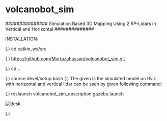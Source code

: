 # volcanobot_sim
###############   Simulation Based 3D Mapping Using 2 RP-Lidars in Vertical and Horizontal ##############

INSTALLATION:
 
(.) cd catkin_ws/src
 
(.) https://github.com/Murtazahussan/volcanobot_sim.git
 
(.) cd ..
 
(.) source devel/setup.bash 
(.) The given is the simulated model on Rviz with horizontal and vertical lidar can be ssen by given following command:
 
 (.) roslaunch volcanobot_sim_description gazebo.launch

 ![desk](https://user-images.githubusercontent.com/122727165/212542417-c02f74f1-f131-4e9c-8097-e0c12695a165.png)


(.)
